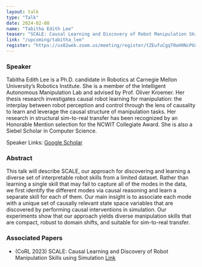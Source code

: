 ```yaml
---
layout: talk
type: "Talk"
date: 2024-02-08
name: "Tabitha Edith Lee"
teaser: "SCALE: Causal Learning and Discovery of Robot Manipulation Skills using Simulation"
link: "/upcoming/tabitha_lee"
register: "https://us02web.zoom.us/meeting/register/tZEufuCgqT0oH9NcPUrjw5Wl5jGXioZ8hCRj"
---
```



### Speaker 
Tabitha Edith Lee is a Ph.D. candidate in Robotics at Carnegie Mellon University’s Robotics Institute. She is a member of the Intelligent Autonomous Manipulation Lab and advised by Prof. Oliver Kroemer. Her thesis research investigates causal robot learning for manipulation: the interplay between robot perception and control through the lens of causality to learn and leverage the causal structure of manipulation tasks. Her research in structural sim-to-real transfer has been recognized by an Honorable Mention selection for the NCWIT Collegiate Award. She is also a Siebel Scholar in Computer Science.

Speaker Links: [Google Scholar](https://scholar.google.com/citations?user=ZD6QUvYAAAAJ)


### Abstract
This talk will describe SCALE, our approach for discovering and learning a diverse set of interpretable robot skills from a limited dataset. Rather than learning a single skill that may fail to capture all of the modes in the data, we first identify the different modes via causal reasoning and learn a separate skill for each of them. Our main insight is to associate each mode with a unique set of causally relevant state space variables that are discovered by performing causal interventions in simulation. Our experiments show that our approach yields diverse manipulation skills that are compact, robust to domain shifts, and suitable for sim-to-real transfer.


### Associated Papers
* (CoRL 2023) SCALE: Causal Learning and Discovery of Robot Manipulation Skills using Simulation [Link](https://proceedings.mlr.press/v229/lee23b.html)
